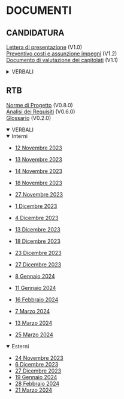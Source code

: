 <h1>DOCUMENTI</h1>

<h2>CANDIDATURA</h2>

[Lettera di presentazione](documenti/1-CANDIDATURA/Lettera_di_presentazione_v1.0.pdf) (V1.0)<br>
[Preventivo costi e assunzione impegni](documenti/1-CANDIDATURA/Preventivo_costi_e_assunzione%20impegni_v1.2.pdf) (V1.2) <br>
[Documento di valutazione dei capitolati](documenti/1-CANDIDATURA/Valutazione_dei_capitolati_v1.1.pdf) (V1.1) <br>

<details>
  <summary>VERBALI</summary>

  <details>
    <summary>Interni</summary>

- [26 Ottobre 2023](documenti/1-CANDIDATURA/verbali/verbali_interni/verbale_2023_10_26.pdf)
- [27 Ottobre 2023](documenti/1-CANDIDATURA/verbali/verbali_interni/verbale_2023_10_27.pdf)
- [29 Ottobre 2023](documenti/1-CANDIDATURA/verbali/verbali_interni/verbale_2023_10_29.pdf)
- [30 Ottobre 2023](documenti/1-CANDIDATURA/verbali/verbali_interni/verbale_2023_10_30.pdf)
- [06 Novembre 2023](documenti/1-CANDIDATURA/verbali/verbali_interni/verbale_2023_11_06.pdf)
- [07 Novembre 2023](documenti/1-CANDIDATURA/verbali/verbali_interni/verbale_2023_11_07.pdf)

  </details>

  <details>
    <summary>Esterni</summary>

- [27 Ottobre 2023](documenti/1-CANDIDATURA/verbali/verbali_esterni/verbale_2023_10_27.pdf)

  </details>

</details>

<h2>RTB</h2>

[Norme di Progetto](documenti/2-RTB/Norme_di_Progetto_v0.8.0.pdf) (V0.8.0) <br>
[Analisi dei Requisiti](documenti/2-RTB/Analisi_dei_Requisiti_v0.6.0.pdf) (V0.6.0) <br>
[Glossario](documenti/2-RTB/Glossario_v0.2.0.pdf) (V0.2.0) <br>

<details open>
  <summary>VERBALI</summary>

  <details open>
    <summary>Interni</summary>

- [12 Novembre 2023](documenti/2-RTB/verbali/verbali_interni/verbale_2023_11_12.pdf)
- [13 Novembre 2023](documenti/2-RTB/verbali/verbali_interni/verbale_2023_11_13.pdf)
- [14 Novembre 2023](documenti/2-RTB/verbali/verbali_interni/verbale_2023_11_14.pdf)
- [18 Novembre 2023](documenti/2-RTB/verbali/verbali_interni/verbale_2023_11_18.pdf)
- [27 Novembre 2023](documenti/2-RTB/verbali/verbali_interni/verbale_2023_11_27.pdf)
- [1 Dicembre 2023](documenti/2-RTB/verbali/verbali_interni/verbale_2023_12_01.pdf)
- [4 Dicembre 2023](documenti/2-RTB/verbali/verbali_interni/verbale_2023_12_04.pdf)
- [13 Dicembre 2023](documenti/2-RTB/verbali/verbali_interni/verbale_2023_12_13.pdf)
- [18 Dicembre 2023](documenti/2-RTB/verbali/verbali_interni/verbale_2023_12_18.pdf)
- [23 Dicembre 2023](documenti/2-RTB/verbali/verbali_interni/verbale_2023_12_23.pdf)
- [27 Dicembre 2023](documenti/2-RTB/verbali/verbali_interni/verbale_2023_12_27.pdf)
- [8 Gennaio 2024](documenti/2-RTB/verbali/verbali_interni/verbale_2024_01_08.pdf)
- [11 Gennaio 2024](documenti/2-RTB/verbali/verbali_interni/verbale_2024_01_11.pdf)
- [16 Febbraio 2024](documenti/2-RTB/verbali/verbali_interni/verbale_2024_02_16.pdf)
- [7 Marzo 2024](documenti/2-RTB/verbali/verbali_interni/verbale_2024_03_07.pdf)
- [13 Marzo 2024](documenti/2-RTB/verbali/verbali_interni/verbale_2024_03_13.pdf)
- [25 Marzo 2024](documenti/2-RTB/verbali/verbali_interni/verbale_2024_03_25.pdf)

  </details>

<details open>
  <summary>Esterni</summary>

- [24 Novembre 2023](documenti/2-RTB/verbali/verbali_esterni/verbale_2023_11_24.pdf)
- [6 Dicembre 2023](documenti/2-RTB/verbali/verbali_esterni/verbale_2023_12_06.pdf)
- [27 Dicembre 2023](documenti/2-RTB/verbali/verbali_esterni/verbale_2023_12_27.pdf)
- [19 Gennaio 2024](documenti/2-RTB/verbali/verbali_esterni/verbale_2024_01_19.pdf)
- [28 Febbraio 2024](documenti/2-RTB/verbali/verbali_esterni/verbale_2024_02_28.pdf)
- [21 Marzo 2024](documenti/2-RTB/verbali/verbali_esterni/verbale_2024_03_21.pdf)

</details>

</details>
